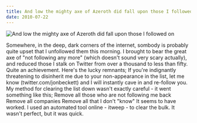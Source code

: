 ```yaml
---
title: And low the mighty axe of Azeroth did fall upon those I followed on
date: 2010-07-22
---
```


![And low the mighty axe of Azeroth did fall upon those I followed on](https://source.unsplash.com/Pll7AP6NFpY/1600x900)


Somewhere, in the deep, dark corners of the internet, sombody is probably quite upset that I unfollowed them this morning. I brought to bear the great axe of "not following any more" (which doesn't sound very scary actually), and reduced those I stalk on Twitter from over a thousand to less than fifty. Quite an achievement. Here's the lucky remnants; If you're indignantly threatening to disinherit me due to your non-appearance in the list, let me know (twitter.com/jonbeckett) and I will instantly cave in and re-follow you. My method for clearing the list down wasn't exactly careful - it went something like this; Remove all those who are not following me back Remove all companies Remove all that I don't "know" It seems to have worked. I used an automated tool online - itweep - to clear the bulk. It wasn't perfect, but it was quick.